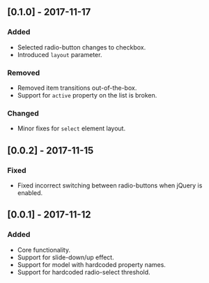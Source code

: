 ## [0.1.0] - 2017-11-17
### Added
- Selected radio-button changes to checkbox.
- Introduced `layout` parameter.
### Removed
- Removed item transitions out-of-the-box.
- Support for `active` property on the list is broken.
### Changed
- Minor fixes for `select` element layout.

## [0.0.2] - 2017-11-15
### Fixed
- Fixed incorrect switching between radio-buttons when jQuery is enabled.

## [0.0.1] - 2017-11-12
### Added
- Core functionality.
- Support for slide-down/up effect.
- Support for model with hardcoded property names.
- Support for hardcoded radio-select threshold.
